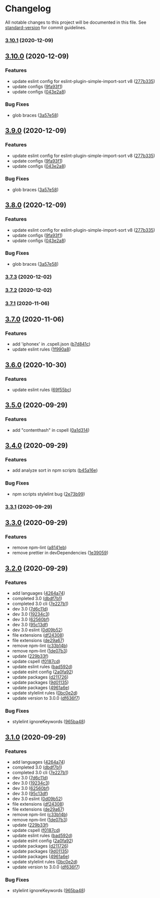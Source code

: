 # Changelog

All notable changes to this project will be documented in this file. See [standard-version](https://github.com/conventional-changelog/standard-version) for commit guidelines.

### [3.10.1](https://github.com/donniean/configs/compare/v3.10.0...v3.10.1) (2020-12-09)

## [3.10.0](https://github.com/donniean/configs/compare/v3.7.3...v3.10.0) (2020-12-09)

### Features

- update eslint config for eslint-plugin-simple-import-sort v8 ([277b335](https://github.com/donniean/configs/commit/277b33524165d3b48fbc38013cdcc660bcfb93ea))
- update configs ([9fa93f1](https://github.com/donniean/configs/commit/9fa93f129a73554b7de9277838ac729691b22c47))
- update configs ([043e2a8](https://github.com/donniean/configs/commit/043e2a8c76bf4e2e3cde70921822864f9ed190bf))

### Bug Fixes

- glob braces ([3a57e58](https://github.com/donniean/configs/commit/3a57e58283cc664bbb99f0af7940589329ea4a14))

## [3.9.0](https://github.com/donniean/configs/compare/v3.7.3...v3.9.0) (2020-12-09)

### Features

- update eslint config for eslint-plugin-simple-import-sort v8 ([277b335](https://github.com/donniean/configs/commit/277b33524165d3b48fbc38013cdcc660bcfb93ea))
- update configs ([9fa93f1](https://github.com/donniean/configs/commit/9fa93f129a73554b7de9277838ac729691b22c47))
- update configs ([043e2a8](https://github.com/donniean/configs/commit/043e2a8c76bf4e2e3cde70921822864f9ed190bf))

### Bug Fixes

- glob braces ([3a57e58](https://github.com/donniean/configs/commit/3a57e58283cc664bbb99f0af7940589329ea4a14))

## [3.8.0](https://github.com/donniean/configs/compare/v3.7.3...v3.8.0) (2020-12-09)

### Features

- update eslint config for eslint-plugin-simple-import-sort v8 ([277b335](https://github.com/donniean/configs/commit/277b33524165d3b48fbc38013cdcc660bcfb93ea))
- update configs ([9fa93f1](https://github.com/donniean/configs/commit/9fa93f129a73554b7de9277838ac729691b22c47))
- update configs ([043e2a8](https://github.com/donniean/configs/commit/043e2a8c76bf4e2e3cde70921822864f9ed190bf))

### Bug Fixes

- glob braces ([3a57e58](https://github.com/donniean/configs/commit/3a57e58283cc664bbb99f0af7940589329ea4a14))

### [3.7.3](https://github.com/donniean/configs/compare/v3.7.1...v3.7.3) (2020-12-02)

### [3.7.2](https://github.com/donniean/configs/compare/v3.7.1...v3.7.2) (2020-12-02)

### [3.7.1](https://github.com/donniean/configs/compare/v3.7.0...v3.7.1) (2020-11-06)

## [3.7.0](https://github.com/donniean/configs/compare/v3.6.0...v3.7.0) (2020-11-06)

### Features

- add 'iphonex' in .cspell.json ([b7d841c](https://github.com/donniean/configs/commit/b7d841c388f38010f4b315bd9705e9fa56b4193f))
- update eslint rules ([1f990a8](https://github.com/donniean/configs/commit/1f990a82dfac14a03aec17295789c12d4816d050))

## [3.6.0](https://github.com/donniean/configs/compare/v3.5.0...v3.6.0) (2020-10-30)

### Features

- update eslint rules ([69f55bc](https://github.com/donniean/configs/commit/69f55bc650cf1f72b1cb559e323348f605f643fc))

## [3.5.0](https://github.com/donniean/configs/compare/v3.4.0...v3.5.0) (2020-09-29)

### Features

- add "contenthash" in cspell ([0a1d314](https://github.com/donniean/configs/commit/0a1d3145ece6a82be3e59e88578aaf773d8a90a0))

## [3.4.0](https://github.com/donniean/configs/compare/v3.3.1...v3.4.0) (2020-09-29)

### Features

- add analyze sort in npm scripts ([b45a16e](https://github.com/donniean/configs/commit/b45a16eb3e0ac2ffffc3258fadc6310a4a8e8198))

### Bug Fixes

- npm scripts stylelint bug ([2e73b99](https://github.com/donniean/configs/commit/2e73b995a579ef7f76f0e1a9d38dcbfe7f7bacb3))

### [3.3.1](https://github.com/donniean/configs/compare/v3.3.0...v3.3.1) (2020-09-29)

## [3.3.0](https://github.com/donniean/configs/compare/v3.2.0...v3.3.0) (2020-09-29)

### Features

- remove npm-lint ([a8141eb](https://github.com/donniean/configs/commit/a8141eb1305cac42708cdb031435fc9861e0180f))
- remove prettier in devDependencies ([1e39059](https://github.com/donniean/configs/commit/1e39059c3a6017f84faef6d50cc82dc79027f72b))

## [3.2.0](https://github.com/donniean/configs/compare/v2.3.2...v3.2.0) (2020-09-29)

### Features

- add languages ([4264a74](https://github.com/donniean/configs/commit/4264a74e9579cac16e6a8240450a5aa28dd631ad))
- completed 3.0 ([dbdf7b1](https://github.com/donniean/configs/commit/dbdf7b1a25eb4b015f52f904f658627660248186))
- completed 3.0 cli ([7e227b1](https://github.com/donniean/configs/commit/7e227b1b70e4297d09bb7519a9fe9c50770d2901))
- dev 3.0 ([7d6c11d](https://github.com/donniean/configs/commit/7d6c11dbfb03370b3b3ed9e8d313b86fac3f5a66))
- dev 3.0 ([19234c3](https://github.com/donniean/configs/commit/19234c3fb682e6bbcba892700b1f03ffa0f47dc4))
- dev 3.0 ([62560bf](https://github.com/donniean/configs/commit/62560bf32c2812e4eaba18da996ec57527d51c07))
- dev 3.0 ([95c13df](https://github.com/donniean/configs/commit/95c13dfa79077d8d0011ab797309bdb5b5d3a38f))
- dev 3.0 eslint ([0d09b52](https://github.com/donniean/configs/commit/0d09b527c5d2e30474053de49dc2760e0534797b))
- file extensions ([df24308](https://github.com/donniean/configs/commit/df2430855ec40c008dd0a86c3b7f73dd2c879823))
- file extensions ([de29a67](https://github.com/donniean/configs/commit/de29a6764d0a958a49b3e5d386e98ac6e6e0d90f))
- remove npm-lint ([c33b14b](https://github.com/donniean/configs/commit/c33b14b27e405760ad482d33f3bb4b4a0293660c))
- remove npm-lint ([1de07b3](https://github.com/donniean/configs/commit/1de07b359c9664edf906c052c5d9b489a22168fe))
- update ([229b33f](https://github.com/donniean/configs/commit/229b33f1af7a09e0c339e9efdb1828ae832fbd01))
- update cspell ([f0187cd](https://github.com/donniean/configs/commit/f0187cde2dfafa56124d9ac479dca4163c02e284))
- update eslint rules ([bad592d](https://github.com/donniean/configs/commit/bad592d004650822abc5c7fa87a244b4ea326c0a))
- update eslnt config ([2a0fa92](https://github.com/donniean/configs/commit/2a0fa9235683ac7123cd7c1ec9da814b2e994c60))
- update packages ([d211726](https://github.com/donniean/configs/commit/d2117262babd905a6c5a330e4be881d21aa01fb7))
- update packages ([9d01135](https://github.com/donniean/configs/commit/9d0113554a9751562fa458b69071a00d133c9477))
- update packages ([4961a6e](https://github.com/donniean/configs/commit/4961a6e3ffb70bc2c4e4197453cf8c78a36b7ffd))
- update stylelint rules ([0bc0e2d](https://github.com/donniean/configs/commit/0bc0e2d8b9e6f34e09988fb41dcacb8b35238f5c))
- update version to 3.0.0 ([df636f7](https://github.com/donniean/configs/commit/df636f73286bdbaae98704bd073cd6dd61bb0223))

### Bug Fixes

- stylelint ignoreKeywords ([965ba48](https://github.com/donniean/configs/commit/965ba4875452793386fa951ea8718f95e2fbc96b))

## [3.1.0](https://github.com/donniean/configs/compare/v2.3.2...v3.1.0) (2020-09-29)

### Features

- add languages ([4264a74](https://github.com/donniean/configs/commit/4264a74e9579cac16e6a8240450a5aa28dd631ad))
- completed 3.0 ([dbdf7b1](https://github.com/donniean/configs/commit/dbdf7b1a25eb4b015f52f904f658627660248186))
- completed 3.0 cli ([7e227b1](https://github.com/donniean/configs/commit/7e227b1b70e4297d09bb7519a9fe9c50770d2901))
- dev 3.0 ([7d6c11d](https://github.com/donniean/configs/commit/7d6c11dbfb03370b3b3ed9e8d313b86fac3f5a66))
- dev 3.0 ([19234c3](https://github.com/donniean/configs/commit/19234c3fb682e6bbcba892700b1f03ffa0f47dc4))
- dev 3.0 ([62560bf](https://github.com/donniean/configs/commit/62560bf32c2812e4eaba18da996ec57527d51c07))
- dev 3.0 ([95c13df](https://github.com/donniean/configs/commit/95c13dfa79077d8d0011ab797309bdb5b5d3a38f))
- dev 3.0 eslint ([0d09b52](https://github.com/donniean/configs/commit/0d09b527c5d2e30474053de49dc2760e0534797b))
- file extensions ([df24308](https://github.com/donniean/configs/commit/df2430855ec40c008dd0a86c3b7f73dd2c879823))
- file extensions ([de29a67](https://github.com/donniean/configs/commit/de29a6764d0a958a49b3e5d386e98ac6e6e0d90f))
- remove npm-lint ([c33b14b](https://github.com/donniean/configs/commit/c33b14b27e405760ad482d33f3bb4b4a0293660c))
- remove npm-lint ([1de07b3](https://github.com/donniean/configs/commit/1de07b359c9664edf906c052c5d9b489a22168fe))
- update ([229b33f](https://github.com/donniean/configs/commit/229b33f1af7a09e0c339e9efdb1828ae832fbd01))
- update cspell ([f0187cd](https://github.com/donniean/configs/commit/f0187cde2dfafa56124d9ac479dca4163c02e284))
- update eslint rules ([bad592d](https://github.com/donniean/configs/commit/bad592d004650822abc5c7fa87a244b4ea326c0a))
- update eslnt config ([2a0fa92](https://github.com/donniean/configs/commit/2a0fa9235683ac7123cd7c1ec9da814b2e994c60))
- update packages ([d211726](https://github.com/donniean/configs/commit/d2117262babd905a6c5a330e4be881d21aa01fb7))
- update packages ([9d01135](https://github.com/donniean/configs/commit/9d0113554a9751562fa458b69071a00d133c9477))
- update packages ([4961a6e](https://github.com/donniean/configs/commit/4961a6e3ffb70bc2c4e4197453cf8c78a36b7ffd))
- update stylelint rules ([0bc0e2d](https://github.com/donniean/configs/commit/0bc0e2d8b9e6f34e09988fb41dcacb8b35238f5c))
- update version to 3.0.0 ([df636f7](https://github.com/donniean/configs/commit/df636f73286bdbaae98704bd073cd6dd61bb0223))

### Bug Fixes

- stylelint ignoreKeywords ([965ba48](https://github.com/donniean/configs/commit/965ba4875452793386fa951ea8718f95e2fbc96b))

